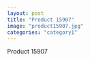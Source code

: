 ```yaml
---
layout: post
title: "Product 15907"
image: "product15907.jpg"
categories: "category1"
---
```

Product 15907
